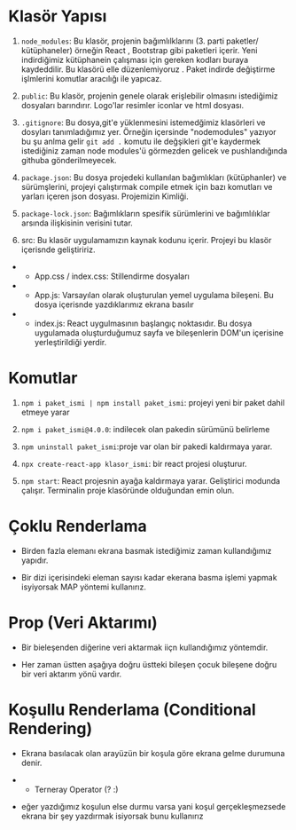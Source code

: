 # Klasör Yapısı

1. `node_modules`: Bu klasör, projenin bağımlılklarını (3. parti paketler/ kütüphaneler) örneğin React , Bootstrap gibi paketleri içerir. Yeni indirdiğimiz kütüphanein çalışması için gereken kodları buraya kaydeddilir. Bu klasörü elle düzenlemiyoruz . Paket indirde değiştirme işlmlerini komutlar aracılığı ile yapıcaz.

2. `public`: Bu klasör, projenin genele olarak erişlebilir olmasını istediğimiz dosyaları barındırır. Logo'lar resimler iconlar ve html dosyası.

3. `.gitignore`: Bu dosya,git'e yüklenmesini istemedğimiz klasörleri ve dosyları tanımladığımız yer. Örneğin içersinde "nodemodules" yazıyor bu şu anlma gelir `git add .` komutu ile değşikleri git'e kaydermek istediğiniz zaman node modules'ü görmezden gelicek ve pushlandığında githuba gönderilmeyecek.

4. `package.json`: Bu dosya projedeki kullanılan bağımlıkları (kütüphanler) ve sürümşlerini, projeyi çalıştırmak compile etmek için bazı komutları ve yarları içeren json dosyası. Projemizin Kimliği.

5. `package-lock.json`: Bağımlıkların spesifik sürümlerini ve bağımlılıklar arsında ilişkisinin verisini tutar.

6. src: Bu klasör uygulamamızın kaynak kodunu içerir. Projeyi bu klasör içerisnde geliştiririz.

- - App.css / index.css: Stillendirme dosyaları

- - App.js: Varsayılan olarak oluşturulan yemel uygulama bileşeni. Bu dosya içerisnde yazdıklarımız ekrana basılır

- - index.js: React uygulmasının başlangıç noktasıdır. Bu dosya uygulamada oluşturduğumuz sayfa ve bileşenlerin DOM'un içerisine yerleştirildiği yerdir.

# Komutlar

1. `npm i paket_ismi | npm install paket_ismi`: projeyi yeni bir paket dahil etmeye yarar

2. `npm i paket_ismi@4.0.0`: indilecek olan pakedin sürümünü belirleme

3. `npm uninstall paket_ismi`:proje var olan bir pakedi kaldırmaya yarar.

4. `npx create-react-app klasor_ismi`: bir react projesi oluşturur.

5. `npm start`: React projesnin ayağa kaldırmaya yarar. Geliştirici modunda çalışır. Terminalin proje klasöründe olduğundan emin olun.

# Çoklu Renderlama

- Birden fazla elemanı ekrana basmak istediğimiz zaman kullandığımız yapıdır.

- Bir dizi içerisindeki eleman sayısı kadar ekerana basma işlemi yapmak isyiyorsak MAP yöntemi kullanırız.

# Prop (Veri Aktarımı)

- Bir bieleşenden diğerine veri aktarmak iiçn kullandığımız yöntemdir.

- Her zaman üstten aşağıya doğru üstteki bileşen çocuk bileşene doğru bir veri aktarım yönü vardır.

# Koşullu Renderlama (Conditional Rendering)

- Ekrana basılacak olan arayüzün bir koşula göre ekrana gelme durumuna denir.

- - Terneray Operator (? :)
- eğer yazdığımız koşulun else durmu varsa yani koşul gerçekleşmezsede ekrana bir şey yazdırmak isiyorsak bunu kullanırız
